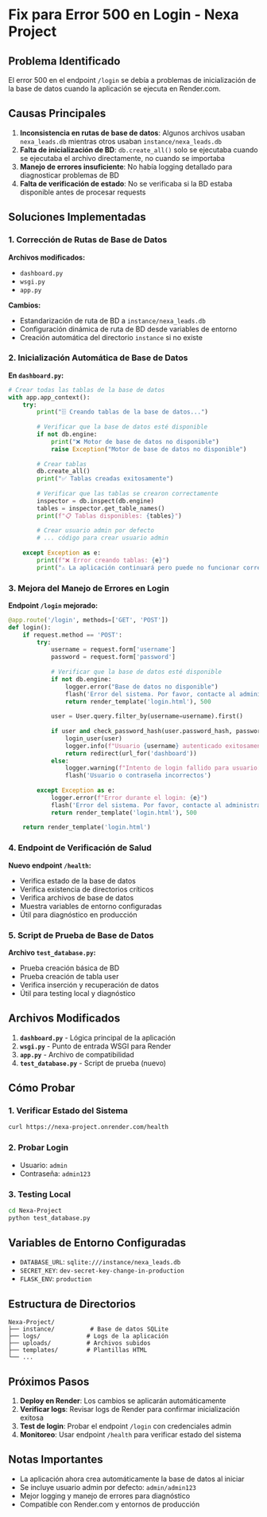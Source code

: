 # Fix para Error 500 en Login - Nexa Project

## Problema Identificado

El error 500 en el endpoint `/login` se debía a problemas de inicialización de la base de datos cuando la aplicación se ejecuta en Render.com.

## Causas Principales

1. **Inconsistencia en rutas de base de datos**: Algunos archivos usaban `nexa_leads.db` mientras otros usaban `instance/nexa_leads.db`
2. **Falta de inicialización de BD**: `db.create_all()` solo se ejecutaba cuando se ejecutaba el archivo directamente, no cuando se importaba
3. **Manejo de errores insuficiente**: No había logging detallado para diagnosticar problemas de BD
4. **Falta de verificación de estado**: No se verificaba si la BD estaba disponible antes de procesar requests

## Soluciones Implementadas

### 1. Corrección de Rutas de Base de Datos

**Archivos modificados:**
- `dashboard.py`
- `wsgi.py` 
- `app.py`

**Cambios:**
- Estandarización de ruta de BD a `instance/nexa_leads.db`
- Configuración dinámica de ruta de BD desde variables de entorno
- Creación automática del directorio `instance` si no existe

### 2. Inicialización Automática de Base de Datos

**En `dashboard.py`:**
```python
# Crear todas las tablas de la base de datos
with app.app_context():
    try:
        print("🗄️ Creando tablas de la base de datos...")
        
        # Verificar que la base de datos esté disponible
        if not db.engine:
            print("❌ Motor de base de datos no disponible")
            raise Exception("Motor de base de datos no disponible")
        
        # Crear tablas
        db.create_all()
        print("✅ Tablas creadas exitosamente")
        
        # Verificar que las tablas se crearon correctamente
        inspector = db.inspect(db.engine)
        tables = inspector.get_table_names()
        print(f"📋 Tablas disponibles: {tables}")
        
        # Crear usuario admin por defecto
        # ... código para crear usuario admin
        
    except Exception as e:
        print(f"❌ Error creando tablas: {e}")
        print("⚠️ La aplicación continuará pero puede no funcionar correctamente")
```

### 3. Mejora del Manejo de Errores en Login

**Endpoint `/login` mejorado:**
```python
@app.route('/login', methods=['GET', 'POST'])
def login():
    if request.method == 'POST':
        try:
            username = request.form['username']
            password = request.form['password']
            
            # Verificar que la base de datos esté disponible
            if not db.engine:
                logger.error("Base de datos no disponible")
                flash('Error del sistema. Por favor, contacte al administrador.')
                return render_template('login.html'), 500
            
            user = User.query.filter_by(username=username).first()
            
            if user and check_password_hash(user.password_hash, password):
                login_user(user)
                logger.info(f"Usuario {username} autenticado exitosamente")
                return redirect(url_for('dashboard'))
            else:
                logger.warning(f"Intento de login fallido para usuario: {username}")
                flash('Usuario o contraseña incorrectos')
                
        except Exception as e:
            logger.error(f"Error durante el login: {e}")
            flash('Error del sistema. Por favor, contacte al administrador.')
            return render_template('login.html'), 500
    
    return render_template('login.html')
```

### 4. Endpoint de Verificación de Salud

**Nuevo endpoint `/health`:**
- Verifica estado de la base de datos
- Verifica existencia de directorios críticos
- Verifica archivos de base de datos
- Muestra variables de entorno configuradas
- Útil para diagnóstico en producción

### 5. Script de Prueba de Base de Datos

**Archivo `test_database.py`:**
- Prueba creación básica de BD
- Prueba creación de tabla user
- Verifica inserción y recuperación de datos
- Útil para testing local y diagnóstico

## Archivos Modificados

1. **`dashboard.py`** - Lógica principal de la aplicación
2. **`wsgi.py`** - Punto de entrada WSGI para Render
3. **`app.py`** - Archivo de compatibilidad
4. **`test_database.py`** - Script de prueba (nuevo)

## Cómo Probar

### 1. Verificar Estado del Sistema
```bash
curl https://nexa-project.onrender.com/health
```

### 2. Probar Login
- Usuario: `admin`
- Contraseña: `admin123`

### 3. Testing Local
```bash
cd Nexa-Project
python test_database.py
```

## Variables de Entorno Configuradas

- `DATABASE_URL`: `sqlite:///instance/nexa_leads.db`
- `SECRET_KEY`: `dev-secret-key-change-in-production`
- `FLASK_ENV`: `production`

## Estructura de Directorios

```
Nexa-Project/
├── instance/          # Base de datos SQLite
├── logs/             # Logs de la aplicación
├── uploads/          # Archivos subidos
├── templates/        # Plantillas HTML
└── ...
```

## Próximos Pasos

1. **Deploy en Render**: Los cambios se aplicarán automáticamente
2. **Verificar logs**: Revisar logs de Render para confirmar inicialización exitosa
3. **Test de login**: Probar el endpoint `/login` con credenciales admin
4. **Monitoreo**: Usar endpoint `/health` para verificar estado del sistema

## Notas Importantes

- La aplicación ahora crea automáticamente la base de datos al iniciar
- Se incluye usuario admin por defecto: `admin/admin123`
- Mejor logging y manejo de errores para diagnóstico
- Compatible con Render.com y entornos de producción
